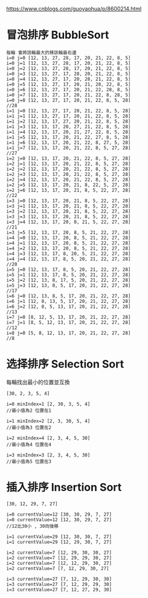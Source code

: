 https://www.cnblogs.com/guoyaohua/p/8600214.html

# 冒泡排序 BubbleSort
    每輪 會將該輪最大的移該輪最右邊
    i=0 j=0 [12, 13, 27, 28, 17, 20, 21, 22, 8, 5]
    i=0 j=1 [12, 13, 27, 28, 17, 20, 21, 22, 8, 5]
    i=0 j=2 [12, 13, 27, 28, 17, 20, 21, 22, 8, 5]
    i=0 j=3 [12, 13, 27, 17, 28, 20, 21, 22, 8, 5]
    i=0 j=4 [12, 13, 27, 17, 20, 28, 21, 22, 8, 5]
    i=0 j=5 [12, 13, 27, 17, 20, 21, 28, 22, 8, 5]
    i=0 j=6 [12, 13, 27, 17, 20, 21, 22, 28, 8, 5]
    i=0 j=7 [12, 13, 27, 17, 20, 21, 22, 8, 28, 5]
    i=0 j=8 [12, 13, 27, 17, 20, 21, 22, 8, 5, 28]
    //28
    i=1 j=0 [12, 13, 27, 17, 20, 21, 22, 8, 5, 28]
    i=1 j=1 [12, 13, 27, 17, 20, 21, 22, 8, 5, 28]
    i=1 j=2 [12, 13, 17, 27, 20, 21, 22, 8, 5, 28]
    i=1 j=3 [12, 13, 17, 20, 27, 21, 22, 8, 5, 28]
    i=1 j=4 [12, 13, 17, 20, 21, 27, 22, 8, 5, 28]
    i=1 j=5 [12, 13, 17, 20, 21, 22, 27, 8, 5, 28]
    i=1 j=6 [12, 13, 17, 20, 21, 22, 8, 27, 5, 28]
    i=1 j=7 [12, 13, 17, 20, 21, 22, 8, 5, 27, 28]
    //27
    i=2 j=0 [12, 13, 17, 20, 21, 22, 8, 5, 27, 28]
    i=2 j=1 [12, 13, 17, 20, 21, 22, 8, 5, 27, 28]
    i=2 j=2 [12, 13, 17, 20, 21, 22, 8, 5, 27, 28]
    i=2 j=3 [12, 13, 17, 20, 21, 22, 8, 5, 27, 28]
    i=2 j=4 [12, 13, 17, 20, 21, 22, 8, 5, 27, 28]
    i=2 j=5 [12, 13, 17, 20, 21, 8, 22, 5, 27, 28]
    i=2 j=6 [12, 13, 17, 20, 21, 8, 5, 22, 27, 28]
    //22
    i=3 j=0 [12, 13, 17, 20, 21, 8, 5, 22, 27, 28]
    i=3 j=1 [12, 13, 17, 20, 21, 8, 5, 22, 27, 28]
    i=3 j=2 [12, 13, 17, 20, 21, 8, 5, 22, 27, 28]
    i=3 j=3 [12, 13, 17, 20, 21, 8, 5, 22, 27, 28]
    i=3 j=4 [12, 13, 17, 20, 8, 21, 5, 22, 27, 28]
    //21
    i=3 j=5 [12, 13, 17, 20, 8, 5, 21, 22, 27, 28]
    i=4 j=0 [12, 13, 17, 20, 8, 5, 21, 22, 27, 28]
    i=4 j=1 [12, 13, 17, 20, 8, 5, 21, 22, 27, 28]
    i=4 j=2 [12, 13, 17, 20, 8, 5, 21, 22, 27, 28]
    i=4 j=3 [12, 13, 17, 8, 20, 5, 21, 22, 27, 28]
    i=4 j=4 [12, 13, 17, 8, 5, 20, 21, 22, 27, 28]
    //20
    i=5 j=0 [12, 13, 17, 8, 5, 20, 21, 22, 27, 28]
    i=5 j=1 [12, 13, 17, 8, 5, 20, 21, 22, 27, 28]
    i=5 j=2 [12, 13, 8, 17, 5, 20, 21, 22, 27, 28]
    i=5 j=3 [12, 13, 8, 5, 17, 20, 21, 22, 27, 28]
    //17
    i=6 j=0 [12, 13, 8, 5, 17, 20, 21, 22, 27, 28]
    i=6 j=1 [12, 8, 13, 5, 17, 20, 21, 22, 27, 28]
    i=6 j=2 [12, 8, 5, 13, 17, 20, 21, 22, 27, 28]
    //13
    i=7 j=0 [8, 12, 5, 13, 17, 20, 21, 22, 27, 28]
    i=7 j=1 [8, 5, 12, 13, 17, 20, 21, 22, 27, 28]
    //12
    i=8 j=0 [5, 8, 12, 13, 17, 20, 21, 22, 27, 28]
    //8

# 选择排序 Selection Sort
每輪找出最小的位置並互換

    [30, 2, 3, 5, 4]
    
    i=0 minIndex=1 [2, 30, 3, 5, 4]
    //最小值為2 位置在1

    i=1 minIndex=2 [2, 3, 30, 5, 4]
    //最小值為3 位置在2

    i=2 minIndex=4 [2, 3, 4, 5, 30]
    //最小值為4 位置在4

    i=3 minIndex=3 [2, 3, 4, 5, 30]
    //最小值為5 位置在3

# 插入排序 Insertion Sort

    [30, 12, 29, 7, 27]
    
    i=0 currentValue=12 [30, 30, 29, 7, 27]
    i=0 currentValue=12 [12, 30, 29, 7, 27]
    //12比30小 , 30向後移

    i=1 currentValue=29 [12, 30, 30, 7, 27]
    i=1 currentValue=29 [12, 29, 30, 7, 27]

    i=2 currentValue=7 [12, 29, 30, 30, 27]
    i=2 currentValue=7 [12, 29, 29, 30, 27]
    i=2 currentValue=7 [12, 12, 29, 30, 27]
    i=2 currentValue=7 [7, 12, 29, 30, 27]

    i=3 currentValue=27 [7, 12, 29, 30, 30]
    i=3 currentValue=27 [7, 12, 29, 29, 30]
    i=3 currentValue=27 [7, 12, 27, 29, 30]